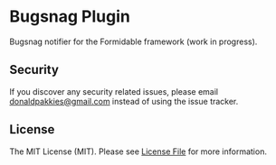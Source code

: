 # Bugsnag Plugin

Bugsnag notifier for the Formidable framework (work in progress).


Security
-------

If you discover any security related issues, please email donaldpakkies@gmail.com instead of using the issue tracker.

License
-------

The MIT License (MIT). Please see [License File](LICENSE) for more information.
